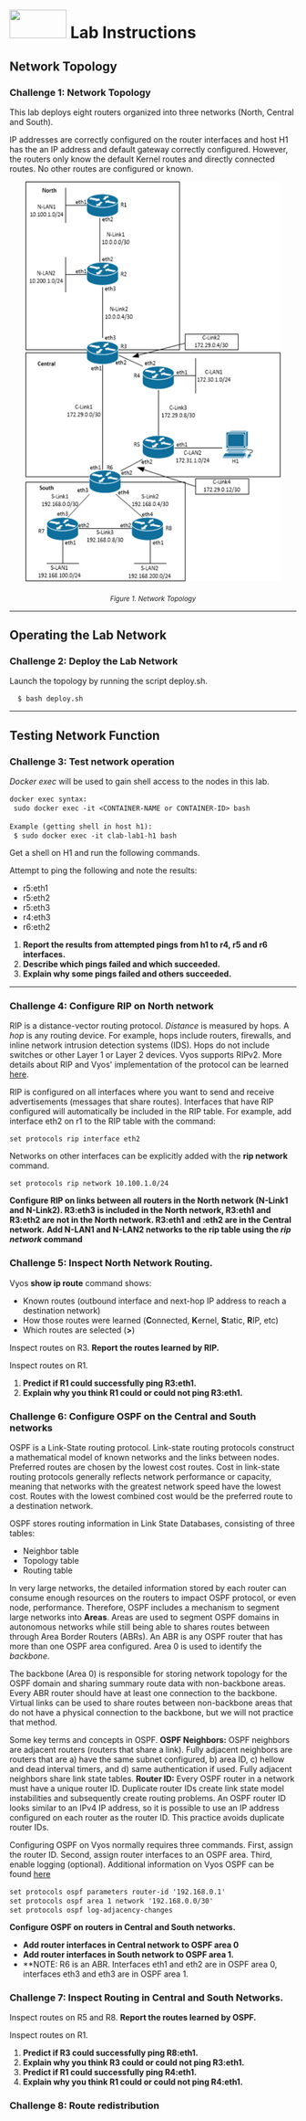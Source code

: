# <img src="https://www.tamusa.edu/brandguide/jpeglogos/tamusa_final_logo_bw1.jpg" width="100" height="50"> Lab Instructions
## Network Topology
### Challenge 1: Network Topology

This lab deploys eight routers organized into three networks (North, Central and South). 

IP addresses are correctly configured on the router interfaces and host H1 has the an IP address and default gateway correctly configured. However, the routers only know the default Kernel routes and directly connected routes. No other routes are configured or known.

<p align="center">
<img src="../images/protocols-practice2.png" width="450" height="700">
</p>
<p align="center">
<sub><i>Figure 1. Network Topology</i></sub>
</p>

<p></p>
<p></p>

--- 
## Operating the Lab Network
### Challenge 2: Deploy the Lab Network
Launch the topology by running the script deploy.sh.
```
  $ bash deploy.sh
```
--- 
## Testing Network Function
### Challenge 3: Test network operation

*Docker exec* will be used to gain shell access to the nodes in this lab.
```
docker exec syntax:
 sudo docker exec -it <CONTAINER-NAME or CONTAINER-ID> bash

Example (getting shell in host h1):
 $ sudo docker exec -it clab-lab1-h1 bash
```
Get a shell on H1 and run the following commands. 

Attempt to ping the following and note the results:
- r5:eth1
- r5:eth2
- r5:eth3
- r4:eth3
- r6:eth2

1. **Report the results from attempted pings from h1 to r4, r5 and r6 interfaces.** 
2. **Describe which pings failed and which succeeded.**
3. **Explain why some pings failed and others succeeded.**

--- 
### Challenge 4: Configure RIP on North network

RIP is a distance-vector routing protocol. *Distance* is measured by hops. A *hop* is any routing device. For example, hops include routers, firewalls, and inline network intrusion detection systems (IDS). Hops do not include switches or other Layer 1 or Layer 2 devices. Vyos supports RIPv2. More details about RIP and Vyos' implementation of the protocol can be learned [here](https://blog.vyos.io/the-night-of-living-dead-protocols-ripv2). 

RIP is configured on all interfaces where you want to send and receive advertisements (messages that share routes). Interfaces that have RIP configured will automatically be included in the RIP table. For example, add interface eth2 on r1 to the RIP table with the command:
```
set protocols rip interface eth2
```

Networks on other interfaces can be explicitly added with the **rip network** command.
```
set protocols rip network 10.100.1.0/24
```
**Configure RIP on links between all routers in the North network (N-Link1 and N-Link2). R3:eth3 is included in the North network, R3:eth1 and R3:eth2 are not in the North network. R3:eth1 and :eth2 are in the Central network.**
**Add N-LAN1 and N-LAN2 networks to the rip table using the *rip network* command**

### Challenge 5: Inspect North Network Routing.
Vyos **show ip route** command shows:
- Known routes (outbound interface and next-hop IP address to reach a destination network)
- How those routes were learned (**C**onnected, **K**ernel, **S**tatic, **R**IP, etc)
- Which routes are selected (**>**)

Inspect routes on R3. 
**Report the routes learned by RIP.**

Inspect routes on R1.
1. **Predict if R1 could successfully ping R3:eth1.**
2. **Explain why you think R1 could or could not ping R3:eth1.**

### Challenge 6: Configure OSPF on the Central and South networks
OSPF is a Link-State routing protocol. Link-state routing protocols construct a mathematical model of known networks and the links between nodes. Preferred routes are chosen by the lowest cost routes. Cost in link-state routing protocols generally reflects network performance or capacity, meaning that networks with the greatest network speed have the lowest cost. Routes with the lowest combined cost would be the preferred route to a destination network.

OSPF stores routing information in Link State Databases, consisting of three tables:
- Neighbor table
- Topology table
- Routing table

In very large networks, the detailed information stored by each router can consume enough resources on the routers to impact OSPF protocol, or even node, performance. Therefore, OSPF includes a mechanism to segment large networks into **Areas**. Areas are used to segment OSPF domains in autonomous networks while still being able to shares routes between through Area Border Routers (ABRs). An ABR is any OSPF router that has more than one OSPF area configured. Area 0 is used to identify the *backbone*. 

The backbone (Area 0) is responsible for storing network topology for the OSPF domain and sharing summary route data with non-backbone areas. Every ABR router should have at least one connection to the backbone. Virtual links can be used to share routes between non-backbone areas that do not have a physical connection to the backbone, but we will not practice that method.

Some key terms and concepts in OSPF.
**OSPF Neighbors:** OSPF neighbors are adjacent routers (routers that share a link). Fully adjacent neighbors are routers that are a) have the same subnet configured, b) area ID, c) hellow and dead interval timers, and d) same authentication if used. Fully adjacent neighbors share link state tables.
**Router ID:** Every OSPF router in a network must have a unique router ID. Duplicate router IDs create link state model instabilities and subsequently create routing problems. An OSPF router ID looks similar to an IPv4 IP address, so it is possible to use an IP address configured on each router as the router ID. This practice avoids duplicate router IDs.

Configuring OSPF on Vyos normally requires three commands. First, assign the router ID. Second, assign router interfaces to an OSPF area. Third, enable logging (optional). Additional information on Vyos OSPF can be found [here](https://support.vyos.io/en/kb/articles/how-to-configure-ospf-virtual-links-2)
```
set protocols ospf parameters router-id '192.168.0.1'
set protocols ospf area 1 network '192.168.0.0/30'
set protocols ospf log-adjacency-changes
```
**Configure OSPF on routers in Central and South networks.**
- **Add router interfaces in Central network to OSPF area 0**
- **Add router interfaces in South network to OSPF area 1.**
- **NOTE: R6 is an ABR. Interfaces eth1 and eth2 are in OSPF area 0, interfaces eth3 and eth3 are in OSPF area 1.

### Challenge 7: Inspect Routing in Central and South Networks.
Inspect routes on R5 and R8. 
**Report the routes learned by OSPF.**

Inspect routes on R1.
1. **Predict if R3 could successfully ping R8:eth1.**
2. **Explain why you think R3 could or could not ping R3:eth1.**
3. **Predict if R1 could successfully ping R4:eth1.**
4. **Explain why you think R1 could or could not ping R4:eth1.**

### Challenge 8: Route redistribution

